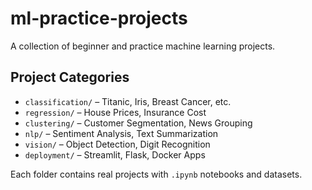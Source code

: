 # ml-practice-projects
A collection of beginner and practice machine learning projects.

## Project Categories

- `classification/` – Titanic, Iris, Breast Cancer, etc.
- `regression/` – House Prices, Insurance Cost
- `clustering/` – Customer Segmentation, News Grouping
- `nlp/` – Sentiment Analysis, Text Summarization
- `vision/` – Object Detection, Digit Recognition
- `deployment/` – Streamlit, Flask, Docker Apps

Each folder contains real projects with `.ipynb` notebooks and datasets.

